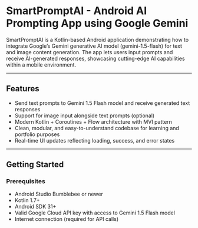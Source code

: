 # SmartPromptAI - Android AI Prompting App using Google Gemini

SmartPromptAI is a Kotlin-based Android application demonstrating how to integrate Google’s Gemini generative AI model (gemini-1.5-flash) for text and image content generation. The app lets users input prompts and receive AI-generated responses, showcasing cutting-edge AI capabilities within a mobile environment.

---

## Features

- Send text prompts to Gemini 1.5 Flash model and receive generated text responses  
- Support for image input alongside text prompts (optional)  
- Modern Kotlin + Coroutines + Flow architecture with MVI pattern  
- Clean, modular, and easy-to-understand codebase for learning and portfolio purposes  
- Real-time UI updates reflecting loading, success, and error states


---

## Getting Started

### Prerequisites

- Android Studio Bumblebee or newer  
- Kotlin 1.7+  
- Android SDK 31+  
- Valid Google Cloud API key with access to Gemini 1.5 Flash model  
- Internet connection (required for API calls)
